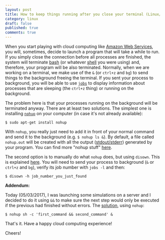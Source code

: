 ```yaml
---
layout: post
title: How to keep things running after you close your terminal (Linux/Unix)
category: linux
draft: false
published: true
comments: true
---
```


When you start playing with cloud computing like [Amazon Web Services](https://aws.amazon.com/), you will, sometimes, decide to launch a program that will take a while to run. If you simply close the connection before all processes are finished, the system will terminate [bash](https://www.gnu.org/software/bash/) (or whatever [shell](http://www.freeos.com/guides/lsst/ch01sec07.html) you were using) and, therefore, your program will be also terminated. Normally, when we are working on a terminal, we make use of the `&` (or `ctrl+z` and `bg`) to send things to the background freeing the terminal. If you sent your process to background, you will be able to use [`jobs`](https://www.cyberciti.biz/faq/unix-linux-jobs-command-examples-usage-syntax/) to display information about processes that are sleeping (the `ctrl+z` thing) or running on the background.

<!--more-->

The problem here is that your processes running on the background will be terminated anyway. There are at least two solutions. The simplest one is installing [`nohup`](https://en.wikipedia.org/wiki/Nohup) on your computer (in case it's not already available):

```
$ sudo apt-get install nohup
```

With `nohup`, you really just need to add it in front of your normal command and send it to the background (e.g. `$ nohup ls &`). By default, a file called `nohup.out` will be created with all the output ([stdout/stderr](http://stackoverflow.com/a/3385261)) generated by your program. You can find more "nohup stuff" [here](http://linux.101hacks.com/unix/nohup-command/).

The second option is to manually do what `nohup` does, but using `disown`. This is explained [here](http://stackoverflow.com/a/625436). You will need to send your process to background (`&` or `ctrl+z` and `bg`), verify its job number with `jobs -l` and then:

```
$ disown -h job_number_you_just_found
```

**Addendum:**

Today (05/03/2017), I was launching some simulations on a server and I decided to do it using `&&` to make sure the next step would only be executed if the previous had finished without errors. The [solution](http://unix.stackexchange.com/questions/47230/how-to-execute-multiple-command-using-nohup), using `nohup`:

```
$ nohup sh -c 'first_command && second_command' &
```

That's it. Have a happy cloud computing experience!


Cheers!
